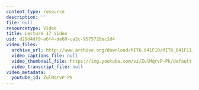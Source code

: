 ```yaml
---
content_type: resource
description: ''
file: null
resourcetype: Video
title: Lecture 17 Video
uid: d29d4df9-a6f4-de60-ca2c-9575728ec1d4
video_files:
  archive_url: http://www.archive.org/download/MIT6.041F10/MIT6_041F11_lec17_300k.mp4
  video_captions_file: null
  video_thumbnail_file: https://img.youtube.com/vi/ZulMqrvP-Pk/default.jpg
  video_transcript_file: null
video_metadata:
  youtube_id: ZulMqrvP-Pk
---
```

